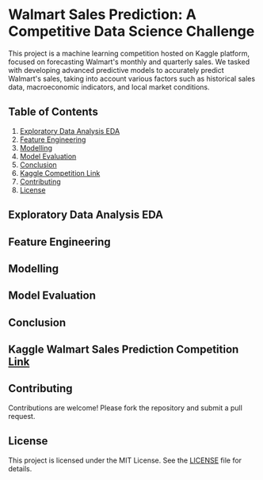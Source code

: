 # Walmart Sales Prediction: A Competitive Data Science Challenge

This project is a machine learning competition hosted on Kaggle platform, focused on forecasting Walmart's monthly and quarterly sales. We tasked with developing advanced predictive models to accurately predict Walmart's sales, taking into account various factors such as historical sales data, macroeconomic indicators, and local market conditions.

## Table of Contents

1. [Exploratory Data Analysis EDA](#exploratory-data-analysis-eda)
2. [Feature Engineering](#feature-engineering)
3. [Modelling](#modelling)
4. [Model Evaluation](#model-evaluation)
5. [Conclusion](#conclusion)
6. [Kaggle Competition Link ](#kaggle-walmart-sales-prediction-competition-link)
7. [Contributing](#contributing)
8. [License](#license)

## Exploratory Data Analysis EDA

## Feature Engineering

## Modelling

## Model Evaluation

## Conclusion

## Kaggle Walmart Sales Prediction Competition [Link](https://www.kaggle.com/competitions/walmart-sales-prediction-pune-march-2023/overview)

## Contributing

Contributions are welcome! Please fork the repository and submit a pull request.

## License

This project is licensed under the MIT License. See the [LICENSE](LICENSE) file for details.
